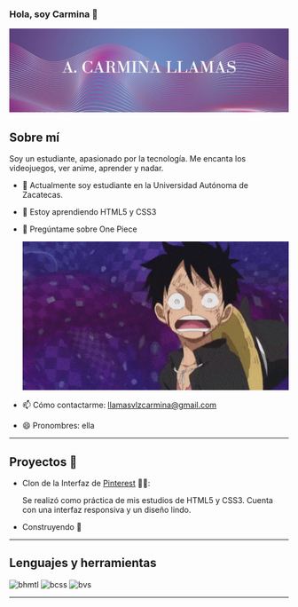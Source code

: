 ### Hola, soy Carmina 👋

![Perfil](Banner.jpg)

## Sobre mí

Soy un estudiante, apasionado por la tecnología. Me encanta los videojuegos, ver anime, aprender y nadar.


- 🔭 Actualmente soy estudiante en la Universidad Autónoma de Zacatecas.
- 🌱 Estoy aprendiendo HTML5 y CSS3
- 💬 Pregúntame sobre One Piece

  
  ![preguntame](onepiece.gif)
  
- 📫 Cómo contactarme: llamasvlzcarmina@gmail.com
- 😄 Pronombres: ella

---

## Proyectos  :toolbox:

- Clon de la Interfaz de [Pinterest](https://github.com/ACarminaLlamas/pinterestinterfaz) :pirate_flag::

  Se realizó como práctica de mis estudios de HTML5 y CSS3. Cuenta con una interfaz responsiva y un diseño lindo.

- Construyendo :bricks:

---


## Lenguajes y herramientas
![bhmtl](https://img.shields.io/badge/HTML5-E34F26?style=for-the-badge&logo=html5&logoColor=white)  ![bcss](https://img.shields.io/badge/CSS3-1572B6?style=for-the-badge&logo=css3&logoColor=white) ![bvs](https://img.shields.io/badge/VSCode-0078D4?style=for-the-badge&logo=visual%20studio%20code&logoColor=white)

---


<!--
**ACarminaLlamas/ACarminaLlamas** is a ✨ _special_ ✨ repository because its `README.md` (this file) appears on your GitHub profile.

Here are some ideas to get you started:

- 🔭 I’m currently working on ...
- 🌱 I’m currently learning ...
- 👯 I’m looking to collaborate on ...
- 🤔 I’m looking for help with ...
- 💬 Ask me about ...
- 📫 How to reach me: ...
- 😄 Pronouns: ...
- ⚡ Fun fact: ...
-->
